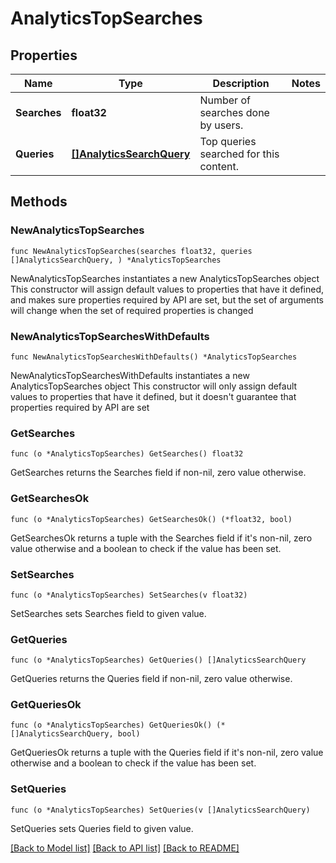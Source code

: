 # AnalyticsTopSearches

## Properties

Name | Type | Description | Notes
------------ | ------------- | ------------- | -------------
**Searches** | **float32** | Number of searches done by users. | 
**Queries** | [**[]AnalyticsSearchQuery**](AnalyticsSearchQuery.md) | Top queries searched for this content. | 

## Methods

### NewAnalyticsTopSearches

`func NewAnalyticsTopSearches(searches float32, queries []AnalyticsSearchQuery, ) *AnalyticsTopSearches`

NewAnalyticsTopSearches instantiates a new AnalyticsTopSearches object
This constructor will assign default values to properties that have it defined,
and makes sure properties required by API are set, but the set of arguments
will change when the set of required properties is changed

### NewAnalyticsTopSearchesWithDefaults

`func NewAnalyticsTopSearchesWithDefaults() *AnalyticsTopSearches`

NewAnalyticsTopSearchesWithDefaults instantiates a new AnalyticsTopSearches object
This constructor will only assign default values to properties that have it defined,
but it doesn't guarantee that properties required by API are set

### GetSearches

`func (o *AnalyticsTopSearches) GetSearches() float32`

GetSearches returns the Searches field if non-nil, zero value otherwise.

### GetSearchesOk

`func (o *AnalyticsTopSearches) GetSearchesOk() (*float32, bool)`

GetSearchesOk returns a tuple with the Searches field if it's non-nil, zero value otherwise
and a boolean to check if the value has been set.

### SetSearches

`func (o *AnalyticsTopSearches) SetSearches(v float32)`

SetSearches sets Searches field to given value.


### GetQueries

`func (o *AnalyticsTopSearches) GetQueries() []AnalyticsSearchQuery`

GetQueries returns the Queries field if non-nil, zero value otherwise.

### GetQueriesOk

`func (o *AnalyticsTopSearches) GetQueriesOk() (*[]AnalyticsSearchQuery, bool)`

GetQueriesOk returns a tuple with the Queries field if it's non-nil, zero value otherwise
and a boolean to check if the value has been set.

### SetQueries

`func (o *AnalyticsTopSearches) SetQueries(v []AnalyticsSearchQuery)`

SetQueries sets Queries field to given value.



[[Back to Model list]](../README.md#documentation-for-models) [[Back to API list]](../README.md#documentation-for-api-endpoints) [[Back to README]](../README.md)


